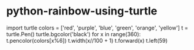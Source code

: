 # python-rainbow-using-turtle

import turtle
colors = ['red', 'purple', 'blue', 'green', 'orange', 'yellow']
t = turtle.Pen()
turtle.bgcolor('black')
for x in range(360):
    t.pencolor(colors[x%6])
    t.width(x//100 + 1)
    t.forward(x)
    t.left(59)
